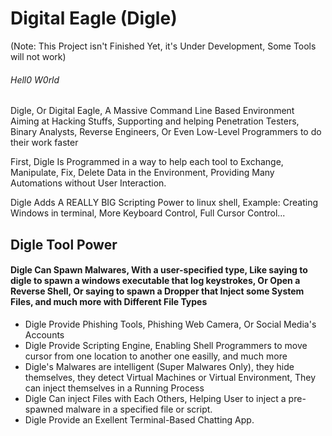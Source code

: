 <h1> Digital Eagle (Digle) </h1> (Note: This Project isn't Finished Yet, it's Under Development, Some Tools will not work)
<h6> Hell0 W0rld </h6>
Digle, Or Digital Eagle, A Massive Command Line Based Environment Aiming at Hacking Stuffs, Supporting and helping Penetration Testers, Binary Analysts, Reverse Engineers, Or Even Low-Level Programmers to do their work faster

First, Digle Is Programmed in a way to help each tool to Exchange, Manipulate, Fix, Delete Data in the Environment, Providing Many Automations without User Interaction.

Digle Adds A REALLY BIG Scripting Power to linux shell, Example: Creating Windows in terminal, More Keyboard Control, Full Cursor Control...

<h2>Digle Tool Power</h2>
<h4> Digle Can Spawn Malwares, With a user-specified type, Like saying to digle to spawn a windows executable that log keystrokes, Or Open a Reverse Shell, Or saying to spawn a Dropper that Inject some System Files, and much more with Different File Types</h4>
<ul>
<li> Digle Provide Phishing Tools, Phishing Web Camera, Or Social Media's Accounts</li>
<li> Digle Provide Scripting Engine, Enabling Shell Programmers to move cursor from one location to another one easilly, and much more </li>
<li> Digle's Malwares are intelligent (Super Malwares Only), they hide themselves, they detect Virtual Machines or Virtual Environment, They can inject themselves in a Running Process</li>
<li> Digle Can inject Files with Each Others, Helping User to inject a pre-spawned malware in a specified file or script.</li>
<li> Digle Provide an Exellent Terminal-Based Chatting App.</li>
</ul>

